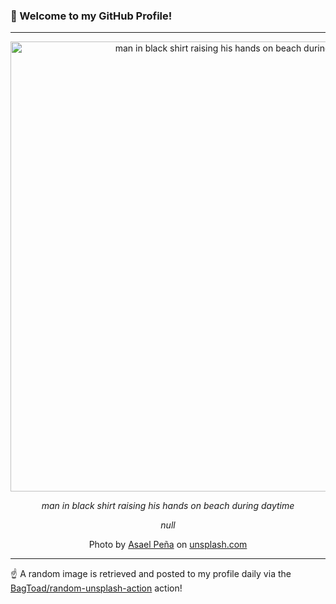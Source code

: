 ### 👋 Welcome to my GitHub Profile!

----

<div align="center">
  <img width="720" src="https://images.unsplash.com/photo-1597545582042-e01c8debe025?crop=entropy&cs=tinysrgb&fit=max&fm=jpg&ixid=M3w1NTI0OTR8MHwxfHJhbmRvbXx8fHx8fHx8fDE3MTQ5NzU4MjJ8&ixlib=rb-4.0.3&q=80&w=1080" alt="man in black shirt raising his hands on beach during daytime">
  
  <em>man in black shirt raising his hands on beach during daytime</em>
  
  <em>null</em>
  
  Photo by [Asael Peña](https://www.instagram.com/asaelamaury) on [unsplash.com](https://unsplash.com/)
</div>

----

☝️ A random image is retrieved and posted to my profile daily via the [BagToad/random-unsplash-action](https://github.com/BagToad/random-unsplash-action) action!
